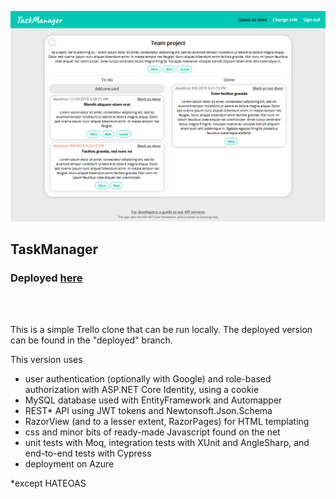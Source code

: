 <img src="https://github.com/zsofi-gagyi/notTrello/blob/master/screenshots/screenshot.png" width="870px"></img> 

<h2>TaskManager</h2>
<h3>Deployed <a href="https://taskmanagerstudyapp.azurewebsites.net">here</a></h3>
<br/>
<br/>
<p>This is a simple Trello clone that can be run locally. The deployed version can be found in the "deployed" branch.</p> 
<p>This version uses</p>

- user authentication (optionally with Google) and role-based authorization with ASP.NET Core Identity, using a cookie
- MySQL database used with EntityFramework and Automapper
- REST* API using JWT tokens and Newtonsoft.Json.Schema
- RazorView (and to a lesser extent, RazorPages) for HTML templating
- css and minor bits of ready-made Javascript found on the net
- unit tests with Moq, integration tests with XUnit and AngleSharp, and end-to-end tests with Cypress
- deployment on Azure

*except HATEOAS
